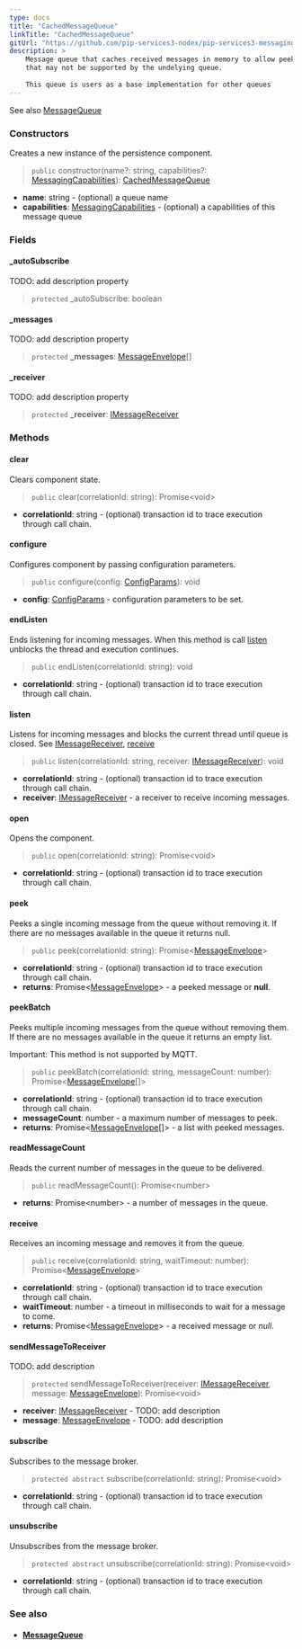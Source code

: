 ```yaml
---
type: docs
title: "CachedMessageQueue"
linkTitle: "CachedMessageQueue"
gitUrl: "https://github.com/pip-services3-nodex/pip-services3-messaging-nodex"
description: >
    Message queue that caches received messages in memory to allow peek operations
    that may not be supported by the undelying queue.
 
    This queue is users as a base implementation for other queues
---
```

See also [MessageQueue](../message_queue)

### Constructors
Creates a new instance of the persistence component.

> `public` constructor(name?: string, capabilities?: [MessagingCapabilities](../messaging_capabilities)): [CachedMessageQueue]()

- **name**: string - (optional) a queue name
- **capabilities**: [MessagingCapabilities](../messaging_capabilities) - (optional) a capabilities of this message queue

### Fields

<span class="hide-title-link">

#### _autoSubscribe
TODO: add description property  

> `protected` _autoSubscribe: boolean

#### _messages
TODO: add description property  

> `protected` **_messages**: [MessageEnvelope](../message_envelope)[]

#### _receiver
TODO: add description property  

> `protected` **_receiver**: [IMessageReceiver](../imessage_receiver)

</span>

### Methods

#### clear
Clears component state.

> `public` clear(correlationId: string): Promise\<void\>

- **correlationId**: string - (optional) transaction id to trace execution through call chain.

#### configure
Configures component by passing configuration parameters.

> `public` configure(config: [ConfigParams](../../../commons/config/config_params)): void

- **config**: [ConfigParams](../../../commons/config/config_params) - configuration parameters to be set.

#### endListen
Ends listening for incoming messages.
When this method is call [listen](#listen) unblocks the thread and execution continues.

> `public` endListen(correlationId: string): void

- **correlationId**: string - (optional) transaction id to trace execution through call chain.

#### listen
Listens for incoming messages and blocks the current thread until queue is closed.
See [IMessageReceiver](../imessage_receiver), [receive](#receive)

> `public` listen(correlationId: string, receiver: [IMessageReceiver](../imessage_receiver)): void

- **correlationId**: string - (optional) transaction id to trace execution through call chain.
- **receiver**: [IMessageReceiver](../imessage_receiver) - a receiver to receive incoming messages.


#### open
Opens the component.

> `public` open(correlationId: string): Promise\<void\>

- **correlationId**: string - (optional) transaction id to trace execution through call chain.


#### peek
Peeks a single incoming message from the queue without removing it.
If there are no messages available in the queue it returns null.

> `public` peek(correlationId: string): Promise<[MessageEnvelope](../message_envelope)>

- **correlationId**: string - (optional) transaction id to trace execution through call chain.
- **returns**: Promise<[MessageEnvelope](../message_envelope)> - a peeked message or **null**.


#### peekBatch
Peeks multiple incoming messages from the queue without removing them.
If there are no messages available in the queue it returns an empty list.

Important: This method is not supported by MQTT.

> `public` peekBatch(correlationId: string, messageCount: number): Promise<[MessageEnvelope](../message_envelope)[]>

- **correlationId**: string - (optional) transaction id to trace execution through call chain.
- **messageCount**: number - a maximum number of messages to peek.
- **returns**: Promise<[MessageEnvelope](../message_envelope)[]> - a list with peeked messages.

#### readMessageCount
Reads the current number of messages in the queue to be delivered.

> `public` readMessageCount(): Promise\<number\>

- **returns**: Promise\<number\> - a number of messages in the queue.

#### receive
Receives an incoming message and removes it from the queue.

> `public` receive(correlationId: string, waitTimeout: number): Promise<[MessageEnvelope](../message_envelope)> 

- **correlationId**: string - (optional) transaction id to trace execution through call chain.
- **waitTimeout**: number - a timeout in milliseconds to wait for a message to come.
- **returns**: Promise<[MessageEnvelope](../message_envelope)> - a received message or *null*.


#### sendMessageToReceiver
TODO: add description

> `protected` sendMessageToReceiver(receiver: [IMessageReceiver](../imessage_receiver), message: [MessageEnvelope](../message_envelope)): Promise\<void\>

- **receiver**: [IMessageReceiver](../imessage_receiver) - TODO: add description
- **message**: [MessageEnvelope](../message_envelope) - TODO: add description


#### subscribe
Subscribes to the message broker.

> `protected abstract` subscribe(correlationId: string): Promise\<void\>

- **correlationId**: string - (optional) transaction id to trace execution through call chain.


#### unsubscribe
Unsubscribes from the message broker.

> `protected abstract` unsubscribe(correlationId: string): Promise\<void\>

- **correlationId**: string - (optional) transaction id to trace execution through call chain.


### See also
- #### [MessageQueue](../message_queue)
